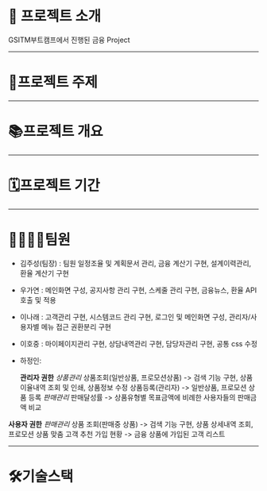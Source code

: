 # 📰 프로젝트 소개
GSITM부트캠프에서 진행된 금융 Project

---
# 📠프로젝트 주제

---
# 📚프로젝트 개요

---
# 🗓프로젝트 기간

---
# 👨‍👩‍👦‍👦팀원
- 김주성(팀장) : 팀원 일정조율 및 계획문서 관리, 금융 계산기 구현, 설계이력관리, 환율 계산기 구현
- 우가연 : 메인화면 구성, 공지사항 관리 구현, 스케줄 관리 구현, 금융뉴스, 환율 API 호출 및 적용
- 이나래 : 고객관리 구현, 시스템코드 관리 구현, 로그인 및 메인화면 구성, 관리자/사용자별 메뉴 접근 권환분리 구현
- 이호중 : 마이페이지관리 구현, 상담내역관리 구현, 담당자관리 구현, 공통 css 수정
- 하정인:
  
  __관리자 권한__
    _상품관리_
      상품조회(일반상품, 프로모션상품)
        -> 검색 기능 구현, 상품 이율내역 조회 및 인쇄, 상품정보 수정
      상품등록(관리자)
        -> 일반상품, 프로모션 상품 등록
    _판매관리_
      판매달성률
        -> 상품유형별 목표금액에 비례한 사용자들의 판매금액 비교
  

 __사용자 권한__
  _판매관리_
    상품 조회(판매중 상품)
      -> 검색 기능 구현, 상품 상세내역 조회, 프로모션 상품 맞춤 고객 추천
    가입 현황
      -> 금융 상품에 가입된 고객 리스트
  

---
# 🛠기술스택




